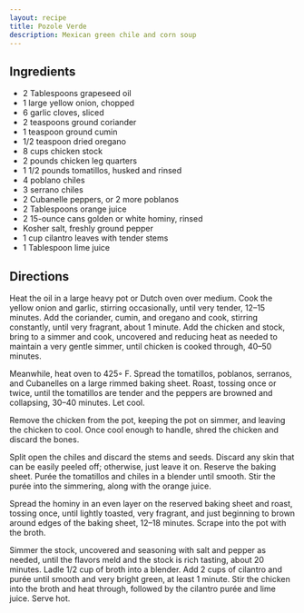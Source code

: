 ```yaml
---
layout: recipe
title: Pozole Verde
description: Mexican green chile and corn soup
---
```


## Ingredients

* 2 Tablespoons grapeseed oil
* 1 large yellow onion, chopped
* 6 garlic cloves, sliced
* 2 teaspoons ground coriander
* 1 teaspoon ground cumin
* 1/2 teaspoon dried oregano
* 8 cups chicken stock
* 2 pounds chicken leg quarters
* 1 1/2 pounds tomatillos, husked and rinsed
* 4 poblano chiles
* 3 serrano chiles
* 2 Cubanelle peppers, or 2 more poblanos
* 2 Tablespoons orange juice
* 2 15-ounce cans golden or white hominy, rinsed
* Kosher salt, freshly ground pepper
* 1 cup cilantro leaves with tender stems
* 1 Tablespoon lime juice

## Directions

Heat the oil in a large heavy pot or Dutch oven over medium. Cook the yellow onion and garlic, stirring occasionally, until very tender, 12–15 minutes. Add the coriander, cumin, and oregano and cook, stirring constantly, until very fragrant, about 1 minute. Add the chicken and stock, bring to a simmer and cook, uncovered and reducing heat as needed to maintain a very gentle simmer, until chicken is cooked through, 40–50 minutes.

Meanwhile, heat oven to 425◦ F. Spread the tomatillos, poblanos, serranos, and Cubanelles on a large rimmed baking sheet. Roast, tossing once or twice, until the tomatillos are tender and the peppers are browned and collapsing, 30–40 minutes. Let cool.

Remove the chicken from the pot, keeping the pot on simmer, and leaving the chicken to cool. Once cool enough to handle, shred the chicken and discard the bones.

Split open the chiles and discard the stems and seeds. Discard any skin that can be easily peeled off; otherwise, just leave it on. Reserve the baking sheet. Purée the tomatillos and chiles in a blender until smooth. Stir the purée into the simmering, along with the orange juice.

Spread the hominy in an even layer on the reserved baking sheet and roast, tossing once, until lightly toasted, very fragrant, and just beginning to brown around edges of the baking sheet, 12–18 minutes. Scrape into the pot with the broth.

Simmer the stock, uncovered and seasoning with salt and pepper as needed, until the flavors meld and the stock is rich tasting, about 20 minutes. Ladle 1/2 cup of broth into a blender. Add 2 cups of cilantro and purée until smooth and very bright green, at least 1 minute. Stir the chicken into the broth and heat through, followed by the cilantro purée and lime juice. Serve hot.
